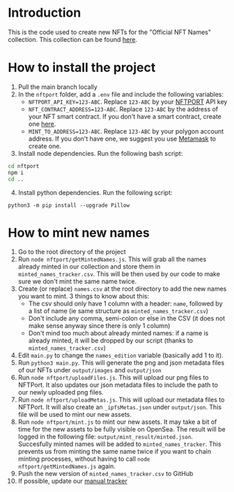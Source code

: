 # Introduction
This is the code used to create new NFTs for the "Official NFT Names" collection. This collection can be found [here](https://opensea.io/collection/official-nft-names).

# How to install the project
1. Pull the main branch locally
2. In the `nftport` folder, add a `.env` file and include the following variables:
    - `NFTPORT_API_KEY=123-ABC`. Replace `123-ABC` by your [NFTPORT](https://https://www.nftport.xyz/) API key
    - `NFT_CONTRACT_ADDRESS=123-ABC`. Replace `123-ABC` by the address of your NFT smart contract. If you don't have a smart contract, create one [here](https://docs.nftport.xyz/docs/nftport/b3A6MjE0MDYzNzU-deploy-an-nft-contract).
    - `MINT_TO_ADDRESS=123-ABC`. Replace `123-ABC` by your polygon account address. If you don't have one, we suggest you use [Metamask](https://metamask.io/) to create one.
3. Install node dependencies. Run the following bash script:

```bash
cd nftport
npm i
cd ..
```
4. Install python dependencies. Run the following script:

```
python3 -m pip install --upgrade Pillow
```

# How to mint new names
1. Go to the root directory of the project
2. Run `node nftport/getMintedNames.js`. This will grab all the names already minted in our collection and store them in `minted_names_tracker.csv`. This will be then used by our code to make sure we don't mint the same name twice.
3. Create (or replace) `names.csv` at the root directory to add the new names you want to mint. 3 things to know about this:
    - The csv should only have 1 column with a header: `name`, followed by a list of name (ie same structure as `minted_names_tracker.csv`)
    - Don't include any comma, semi-colon or else in the CSV (it does not make sense anyway since there is only 1 column)
    - Don't mind too much about already minted names: if a name is already minted, it will be dropped by our script (thanks to `minted_names_tracker.csv`)
4. Edit `main.py` to change the `names_edition` variable (basically add 1 to it).
5. Run `python3 main.py`. This will generate the png and json metadata files of our NFTs under `output/images` and `output/json`
6. Run `node nftport/uploadFiles.js`. This will upload our png files to NFTPort. It also updates our json metadata files to include the path to our newly uploaded png files.
7. Run `node nftport/uploadMetas.js`. This will upload our metadata files to NFTPort. It will also create an `_ipfsMetas.json` under `output/json`. This file will be used to mint our new assets.
8. Run `node nftport/mint.js` to mint our new assets. It may take a bit of time for the new assets to be fully visible on OpenSea. The result will be logged in the following file: `output/mint_result/minted.json`. Succesfully minted names will be added to `minted_names_tracker`. This prevents us from minting the same name twice if you want to chain minting processes, without having to call `node nftport/getMintedNames.js` again.
9. Push the new version of `minted_names_tracker.csv` to GitHub
10. If possible, update our [manual tracker](https://docs.google.com/spreadsheets/d/1Kj6w-GiU1LeCfjiu3ShzJSLQ21zOyh8sTQNSK7dfDJ4/edit#gid=0)